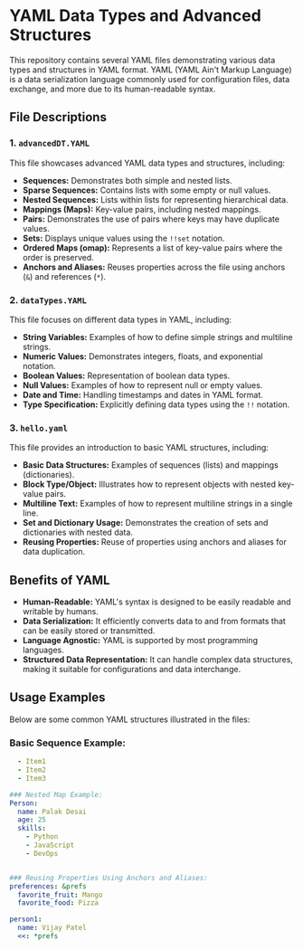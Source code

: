 # YAML Data Types and Advanced Structures

This repository contains several YAML files demonstrating various data types and structures in YAML format. YAML (YAML Ain't Markup Language) is a data serialization language commonly used for configuration files, data exchange, and more due to its human-readable syntax.

## File Descriptions

### 1. `advancedDT.YAML`

This file showcases advanced YAML data types and structures, including:

- **Sequences:** Demonstrates both simple and nested lists.
- **Sparse Sequences:** Contains lists with some empty or null values.
- **Nested Sequences:** Lists within lists for representing hierarchical data.
- **Mappings (Maps):** Key-value pairs, including nested mappings.
- **Pairs:** Demonstrates the use of pairs where keys may have duplicate values.
- **Sets:** Displays unique values using the `!!set` notation.
- **Ordered Maps (omap):** Represents a list of key-value pairs where the order is preserved.
- **Anchors and Aliases:** Reuses properties across the file using anchors (`&`) and references (`*`).

### 2. `dataTypes.YAML`

This file focuses on different data types in YAML, including:

- **String Variables:** Examples of how to define simple strings and multiline strings.
- **Numeric Values:** Demonstrates integers, floats, and exponential notation.
- **Boolean Values:** Representation of boolean data types.
- **Null Values:** Examples of how to represent null or empty values.
- **Date and Time:** Handling timestamps and dates in YAML format.
- **Type Specification:** Explicitly defining data types using the `!!` notation.

### 3. `hello.yaml`

This file provides an introduction to basic YAML structures, including:

- **Basic Data Structures:** Examples of sequences (lists) and mappings (dictionaries).
- **Block Type/Object:** Illustrates how to represent objects with nested key-value pairs.
- **Multiline Text:** Examples of how to represent multiline strings in a single line.
- **Set and Dictionary Usage:** Demonstrates the creation of sets and dictionaries with nested data.
- **Reusing Properties:** Reuse of properties using anchors and aliases for data duplication.

## Benefits of YAML

- **Human-Readable:** YAML's syntax is designed to be easily readable and writable by humans.
- **Data Serialization:** It efficiently converts data to and from formats that can be easily stored or transmitted.
- **Language Agnostic:** YAML is supported by most programming languages.
- **Structured Data Representation:** It can handle complex data structures, making it suitable for configurations and data interchange.

## Usage Examples

Below are some common YAML structures illustrated in the files:

### Basic Sequence Example:
```yaml
  - Item1
  - Item2
  - Item3

### Nested Map Example:
Person:
  name: Palak Desai
  age: 25
  skills:
    - Python
    - JavaScript
    - DevOps


### Reusing Properties Using Anchors and Aliases:
preferences: &prefs
  favorite_fruit: Mango
  favorite_food: Pizza

person1:
  name: Vijay Patel
  <<: *prefs

